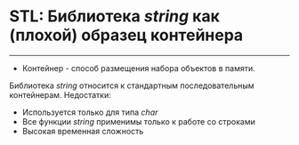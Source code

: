 # STL: Библиотека _string_ как (плохой) образец контейнера
---
* Контейнер - способ размещения набора объектов в памяти.

Библиотека _string_ относится к стандартным последовательным контейнерам.
Недостатки:
* Используется только для типа _char_
* Все функции _string_ применимы только к работе со строками
* Высокая временная сложность
